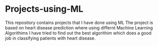 # Projects-using-ML
This repository contains projects that I have done using ML
The project is based on heart disease prediction where using differnt Machine Learning Algorithims I  have tried to find out the best algorithim which does a good job in classifying patients with heart disease.

